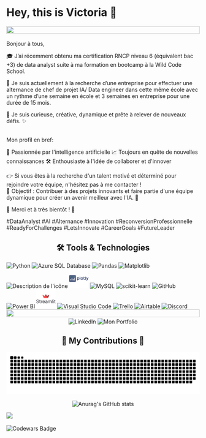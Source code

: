 # Hey, this is Victoria 👋
<img src="https://i.imgur.com/dBaSKWF.gif" height="20" width="100%">

Bonjour à tous,<br>

🎓 J’ai récemment obtenu ma certification RNCP niveau 6 (équivalent bac +3) de data analyst suite à ma formation en bootcamp à la Wild Code School. 

🚀 Je suis actuellement à la recherche d’une entreprise pour effectuer une alternance de chef de projet IA/ Data engineer dans cette même école avec un rythme d’une semaine en école et 3 semaines en entreprise pour une durée de 15 mois.

💪 Je suis curieuse, créative, dynamique et prête à relever de nouveaux défis. ✨

<br>
Mon profil en bref:

🤖 Passionnée par l'intelligence artificielle
📈 Toujours en quête de nouvelles connaissances
🛠️ Enthousiaste à l'idée de collaborer et d'innover

👉 Si vous êtes à la recherche d'un talent motivé et déterminé pour rejoindre votre équipe, n'hésitez pas à me contacter !<br>
🎯 Objectif : Contribuer à des projets innovants et faire partie d'une équipe dynamique pour créer un avenir meilleur avec l'IA. 🚀<br>

🙏 Merci et à très bientôt ! 🌟<br>

#DataAnalyst #AI #Alternance #Innovation #ReconversionProfessionnelle #ReadyForChallenges #LetsInnovate #CareerGoals #FutureLeader

<div align="center">
  <h2>🛠️ Tools & Technologies</h2>
</div>

<div 
  <img src="https://cdn.jsdelivr.net/gh/devicons/devicon@latest/icons/python/python-original.svg" alt="Python" width="50" height="50" />
  <img src="https://cdn.jsdelivr.net/gh/devicons/devicon@latest/icons/python/python-original-wordmark.svg" alt="Python" width="50" height="50" />
  <img src="https://cdn.jsdelivr.net/gh/devicons/devicon@latest/icons/azuresqldatabase/azuresqldatabase-original.svg" alt="Azure SQL Database" width="50" height="50" />
  <img src="https://cdn.jsdelivr.net/gh/devicons/devicon@latest/icons/pandas/pandas-original-wordmark.svg" alt="Pandas" width="50" height="50" />
  <img src="https://cdn.jsdelivr.net/gh/devicons/devicon@latest/icons/matplotlib/matplotlib-original-wordmark.svg" alt="Matplotlib" width="50" height="50" />
  <img src="https://user-images.githubusercontent.com/315810/92254613-279c8000-ee9f-11ea-9b73-5622a7d95f3f.png" alt="Description de l'icône" width="50" height="50" />
  <img src="https://github.com/devicons/devicon/blob/master/icons/plotly/plotly-original-wordmark.svg" alt="Plotly" width="50" height="50" />
  <img src="https://upload.wikimedia.org/wikipedia/fr/6/62/MySQL.svg" alt="MySQL" width="50" height="50" />
  <img src="https://cdn.jsdelivr.net/gh/devicons/devicon@latest/icons/scikitlearn/scikitlearn-original.svg" alt="scikit-learn" width="50" height="50" />
  <img src="https://upload.wikimedia.org/wikipedia/commons/9/91/Octicons-mark-github.svg" alt="GitHub" width="50" height="50" />
  <img src="https://github.com/microsoft/PowerBI-Icons/raw/main/PNG/Power-BI.png" alt="Power BI" width="38" height="38" />
  <img src="https://raw.githubusercontent.com/devicons/devicon/master/icons/streamlit/streamlit-original-wordmark.svg" alt="Streamlit" width="50" height="50" />
  <img src="https://upload.wikimedia.org/wikipedia/commons/9/9a/Visual_Studio_Code_1.35_icon.svg" alt="Visual Studio Code" width="50" height="50" />
  <img src="https://upload.wikimedia.org/wikipedia/en/8/8c/Trello_logo.svg" alt="Trello" width="50" height="50" />
  <img src="https://upload.wikimedia.org/wikipedia/commons/4/4b/Airtable_Logo.svg" alt="Airtable" width="50" height="50" />
  <img src="https://upload.wikimedia.org/wikipedia/fr/4/4f/Discord_Logo_sans_texte.svg" alt="Discord" width="50" height="50" />
</div>


<img src="https://i.imgur.com/dBaSKWF.gif" height="20" width="100%">
 <div align="center">

  <a href="https://www.linkedin.com/in/victoria-boyer2/" target="_blank" style="text-decoration:none;">
  <img src="https://img.shields.io/badge/LinkedIn-%230077B5.svg?style=for-the-badge&logo=linkedin&logoColor=white" alt="LinkedIn">
</a>
<a href="https://github.com/victoria-1989/portfolio" target="_blank" style="text-decoration:none;">
  <img src="https://img.shields.io/badge/Mon_Portfolio-37a779?style=for-the-badge" alt="Mon Portfolio">
</a>
          
   <h2>🐍 My Contributions 🐍</h2>
 </div>
  
![snake gif](https://github.com/victoria-1989/victoria-1989/blob/output/github-contribution-grid-snake.svg)

<div align="center">

  ![Anurag's GitHub stats](https://github-readme-stats.vercel.app/api?username=victoria-1989&show_icons=true&theme=tokyonight)
  </div>

  ![](https://komarev.com/ghpvc/?username=victoria-1989&color=brightgreen)
  
  ![Codewars Badge](https://www.codewars.com/users/victoria-1989/badges/micro)
